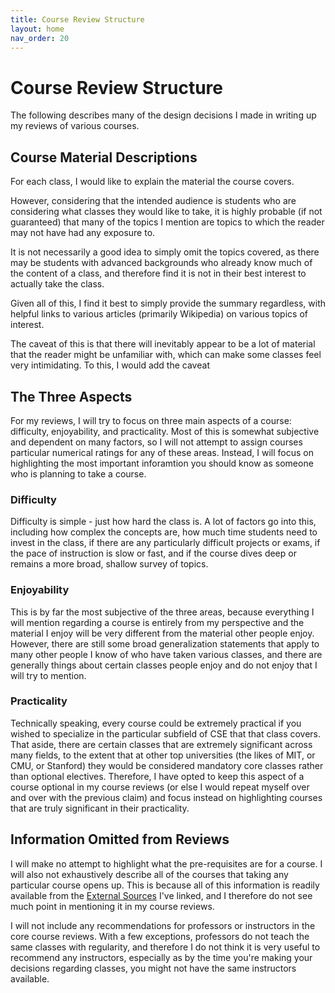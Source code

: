 ```yaml
---
title: Course Review Structure
layout: home
nav_order: 20
---
```

# Course Review Structure
The following describes many of the design decisions I made in writing up my reviews of various courses.

## Course Material Descriptions
For each class, I would like to explain the material the course covers. 

However, considering that the intended audience is students who are considering what classes they would like to take, it is highly probable (if not guaranteed) that many of the topics I mention are topics to which the reader may not have had any exposure to. 

It is not necessarily a good idea to simply omit the topics covered, as there may be students with advanced backgrounds who already know much of the content of a class, and therefore find it is not in their best interest to actually take the class. 

Given all of this, I find it best to simply provide the summary regardless, with helpful links to various articles (primarily Wikipedia) on various topics of interest.

The caveat of this is that there will inevitably appear to be a lot of material that the reader might be unfamiliar with, which can make some classes feel very intimidating. To this, I would add the caveat 

## The Three Aspects
For my reviews, I will try to focus on three main aspects of a course: difficulty, enjoyability, and practicality. Most of this is somewhat subjective and dependent on many factors, so I will not attempt to assign courses particular numerical ratings for any of these areas. Instead, I will focus on highlighting the most important inforamtion you should know as someone who is planning to take a course.

### Difficulty
Difficulty is simple - just how hard the class is. A lot of factors go into this, including how complex the concepts are, how much time students need to invest in the class, if there are any particularly difficult projects or exams, if the pace of instruction is slow or fast, and if the course dives deep or remains a more broad, shallow survey of topics.

### Enjoyability
This is by far the most subjective of the three areas, because everything I will mention regarding a course is entirely from my perspective and the material I enjoy will be very different from the material other people enjoy. However, there are still some broad generalization statements that apply to many other people I know of who have taken various classes, and there are generally things about certain classes people enjoy and do not enjoy that I will try to mention.

### Practicality
Technically speaking, every course could be extremely practical if you wished to specialize in the particular subfield of CSE that that class covers. That aside, there are certain classes that are extremely significant across many fields, to the extent that at other top universities (the likes of MIT, or CMU, or Stanford) they would be considered mandatory core classes rather than optional electives. Therefore, I have opted to keep this aspect of a course optional in my course reviews (or else I would repeat myself over and over with the previous claim) and focus instead on highlighting courses that are truly significant in their practicality.

## Information Omitted from Reviews
I will make no attempt to highlight what the pre-requisites are for a course. I will also not exhaustively describe all of the courses that taking any particular course opens up. This is because all of this information is readily available from the [External Sources](https://noxnovus.github.io/UW-CSE-Courses/#what-exists-out-there-already) I've linked, and I therefore do not see much point in mentioning it in my course reviews.

I will not include any recommendations for professors or instructors in the core course reviews. With a few exceptions, professors do not teach the same classes with regularity, and therefore I do not think it is very useful to recommend any instructors, especially as by the time you're making your decisions regarding classes, you might not have the same instructors available. 
